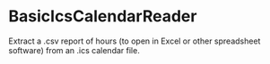 # BasicIcsCalendarReader

Extract a .csv report of hours (to open in Excel or other spreadsheet software) from an .ics calendar file.
